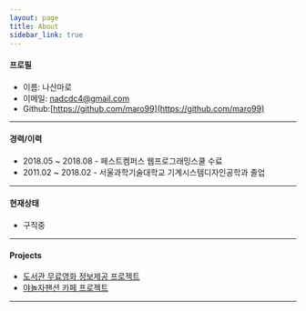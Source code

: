 ```yaml
---
layout: page
title: About
sidebar_link: true
---
```



#### 프로필  
       
- 이름: 나산마로    
- 이메일: [nadcdc4@gmail.com](mailto:nadcdc4@gmail.com)  
- Github:[https://github.com/maro99](https://github.com/maro99)    

---   
  

#### 경력/이력         
- 2018.05 ~ 2018.08 - 페스트켐퍼스 웹프로그래밍스쿨 수료    
- 2011.02 ~ 2018.02 - 서울과학기술대학교 기계시스템디자인공학과 졸업      
---  
  
 
#### 현재상태    
- 구직중   
---  

   
 
#### Projects   
- [도서관 무료영화 정보제공 프로젝트](https://maro99.github.io/category/%EB%8F%84%EC%84%9C%EA%B4%80%EC%98%81%ED%99%94%ED%94%84%EB%A1%9C%EC%A0%9D%ED%8A%B8.html)  
- [야놀자팬션 카페 프로젝트](https://maro99.github.io/category/%EC%95%BC%EB%86%80%EC%9E%90%ED%8C%AC%EC%85%98_%EC%B9%B4%ED%94%BC%ED%94%84%EB%A1%9C%EC%A0%9D%ED%8A%B8.html)   



--- 


